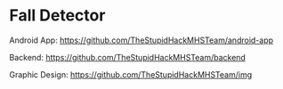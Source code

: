 # Fall Detector

Android App: https://github.com/TheStupidHackMHSTeam/android-app

Backend: https://github.com/TheStupidHackMHSTeam/backend

Graphic Design: https://github.com/TheStupidHackMHSTeam/img
